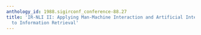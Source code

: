```yaml
---
anthology_id: 1988.sigirconf_conference-88.27
title: 'IR-NLI II: Applying Man-Machine Interaction and Artificial Intelligence Concepts
  to Information Retrieval'
---
```

